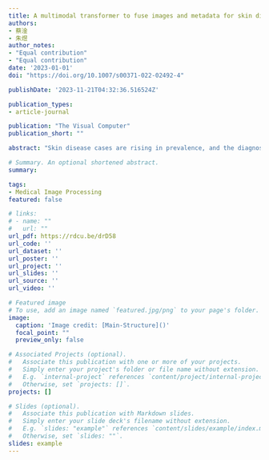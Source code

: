 ```yaml
---
title: A multimodal transformer to fuse images and metadata for skin disease classification
authors:
- 蔡淦
- 朱煜
author_notes:
- "Equal contribution"
- "Equal contribution"
date: '2023-01-01'
doi: "https://doi.org/10.1007/s00371-022-02492-4"

publishDate: '2023-11-21T04:32:36.516524Z'

publication_types:
- article-journal

publication: "The Visual Computer"
publication_short: ""

abstract: "Skin disease cases are rising in prevalence, and the diagnosis of skin diseases is always a challenging task in the clinic. Utilizing deep learning to diagnose skin diseases could help to meet these challenges. In this study, a novel neural network is proposed for the classification of skin diseases. Since the datasets for the research consist of skin disease images and clinical metadata, we propose a novel multimodal Transformer, which consists of two encoders for both images and metadata and one decoder to fuse the multimodal information. In the proposed network, a suitable Vision Transformer (ViT) model is utilized as the backbone to extract image deep features. As for metadata, they are regarded as labels and a new Soft Label Encoder (SLE) is designed to embed them. Furthermore, in the decoder part, a novel Mutual Attention (MA) block is proposed to better fuse image features and metadata features. To evaluate the model’s effectiveness, extensive experiments have been conducted on the private skin disease dataset and the benchmark dataset ISIC 2018. Compared with state-of-the-art methods, the proposed model shows better performance and represents an advancement in skin disease diagnosis."

# Summary. An optional shortened abstract.
summary: 

tags:
- Medical Image Processing
featured: false

# links:
# - name: ""
#   url: ""
url_pdf: https://rdcu.be/drD58
url_code: ''
url_dataset: ''
url_poster: ''
url_project: ''
url_slides: ''
url_source: ''
url_video: ''

# Featured image
# To use, add an image named `featured.jpg/png` to your page's folder. 
image:
  caption: 'Image credit: [Main-Structure]()'
  focal_point: ""
  preview_only: false

# Associated Projects (optional).
#   Associate this publication with one or more of your projects.
#   Simply enter your project's folder or file name without extension.
#   E.g. `internal-project` references `content/project/internal-project/index.md`.
#   Otherwise, set `projects: []`.
projects: []

# Slides (optional).
#   Associate this publication with Markdown slides.
#   Simply enter your slide deck's filename without extension.
#   E.g. `slides: "example"` references `content/slides/example/index.md`.
#   Otherwise, set `slides: ""`.
slides: example
---
```

